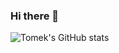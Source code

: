 ### Hi there 👋

![Tomek's GitHub stats](https://github-readme-stats.vercel.app/api?username=uhhtomek&show_icons=true&theme=radical)


